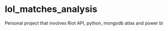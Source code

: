 # lol_matches_analysis

Personal project that involves Riot API, python, mongodb atlas and power bi
